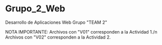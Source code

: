 # Grupo_2_Web
Desarrollo de Aplicaciones Web Grupo "TEAM 2"

NOTA IMPORTANTE:
Archivos con "V01" corresponden a la Actividad 1./n
Archivos con "V02" corresponden a la Actividad 2.
